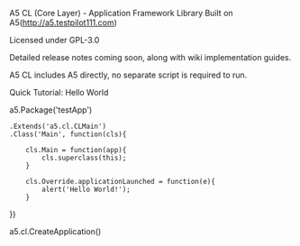 A5 CL (Core Layer) - Application Framework Library Built on A5(http://a5.testpilot111.com)

Licensed under GPL-3.0

Detailed release notes coming soon, along with wiki implementation guides.

A5 CL includes A5 directly, no separate script is required to run.

Quick Tutorial: Hello World 

a5.Package('testApp')

	.Extends('a5.cl.CLMain')
	.Class('Main', function(cls){
		
		cls.Main = function(app){
			cls.superclass(this);
		}	
		
		cls.Override.applicationLaunched = function(e){
			alert('Hello World!');
		}
})

a5.cl.CreateApplication()

